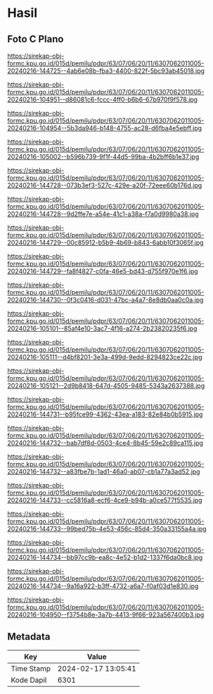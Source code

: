 # Hasil

## Foto C Plano

https://sirekap-obj-formc.kpu.go.id/015d/pemilu/pdpr/63/07/06/20/11/6307062011005-20240216-144725--4ab6e08b-fba3-4400-822f-5bc93ab45018.jpg

https://sirekap-obj-formc.kpu.go.id/015d/pemilu/pdpr/63/07/06/20/11/6307062011005-20240216-104951--d86081c6-fccc-4ff0-b6b6-67b970f9f578.jpg

https://sirekap-obj-formc.kpu.go.id/015d/pemilu/pdpr/63/07/06/20/11/6307062011005-20240216-104954--5b3da946-b148-4755-ac28-d6fba4e5ebff.jpg

https://sirekap-obj-formc.kpu.go.id/015d/pemilu/pdpr/63/07/06/20/11/6307062011005-20240216-105002--b596b739-9f1f-44d5-99ba-4b2bff6b1e37.jpg

https://sirekap-obj-formc.kpu.go.id/015d/pemilu/pdpr/63/07/06/20/11/6307062011005-20240216-144728--073b3ef3-527c-429e-a20f-72eee60b176d.jpg

https://sirekap-obj-formc.kpu.go.id/015d/pemilu/pdpr/63/07/06/20/11/6307062011005-20240216-144728--9d2ffe7e-a54e-41c1-a38a-f7a0d9980a38.jpg

https://sirekap-obj-formc.kpu.go.id/015d/pemilu/pdpr/63/07/06/20/11/6307062011005-20240216-144729--00c85912-b5b9-4b69-b843-6abb10f3065f.jpg

https://sirekap-obj-formc.kpu.go.id/015d/pemilu/pdpr/63/07/06/20/11/6307062011005-20240216-144729--fa8f4827-c0fa-46e5-bd43-d755f970e1f6.jpg

https://sirekap-obj-formc.kpu.go.id/015d/pemilu/pdpr/63/07/06/20/11/6307062011005-20240216-144730--0f3c0416-d031-47bc-a4a7-8e8db0aa0c0a.jpg

https://sirekap-obj-formc.kpu.go.id/015d/pemilu/pdpr/63/07/06/20/11/6307062011005-20240216-105101--85af4e10-3ac7-4f16-a274-2b23820235f6.jpg

https://sirekap-obj-formc.kpu.go.id/015d/pemilu/pdpr/63/07/06/20/11/6307062011005-20240216-105111--d4bf8201-3e3a-499d-9edd-8294823ce22c.jpg

https://sirekap-obj-formc.kpu.go.id/015d/pemilu/pdpr/63/07/06/20/11/6307062011005-20240216-105121--2d9b8418-647d-4505-9485-5343a2637388.jpg

https://sirekap-obj-formc.kpu.go.id/015d/pemilu/pdpr/63/07/06/20/11/6307062011005-20240216-144731--b95fce99-4362-43ea-a183-82e84b0b5915.jpg

https://sirekap-obj-formc.kpu.go.id/015d/pemilu/pdpr/63/07/06/20/11/6307062011005-20240216-144732--bab7df8d-0503-4ce4-8b45-59e2c89ca115.jpg

https://sirekap-obj-formc.kpu.go.id/015d/pemilu/pdpr/63/07/06/20/11/6307062011005-20240216-144732--a83fbe7b-1ad1-46a0-ab07-cb1a77a3ad52.jpg

https://sirekap-obj-formc.kpu.go.id/015d/pemilu/pdpr/63/07/06/20/11/6307062011005-20240216-144733--cc5816a8-ecf6-4ce9-b94b-a0ce577f5535.jpg

https://sirekap-obj-formc.kpu.go.id/015d/pemilu/pdpr/63/07/06/20/11/6307062011005-20240216-144733--99bed75b-4e53-456c-85d4-350a33155a4a.jpg

https://sirekap-obj-formc.kpu.go.id/015d/pemilu/pdpr/63/07/06/20/11/6307062011005-20240216-144734--bb97cc9b-ea8c-4e52-b1d2-1337f6da0bc8.jpg

https://sirekap-obj-formc.kpu.go.id/015d/pemilu/pdpr/63/07/06/20/11/6307062011005-20240216-144734--9a16a922-b3ff-4732-a6a7-f0af03d1e830.jpg

https://sirekap-obj-formc.kpu.go.id/015d/pemilu/pdpr/63/07/06/20/11/6307062011005-20240216-104950--f3754b8e-3a7b-4413-9f66-923a567400b3.jpg


## Metadata

| Key        | Value               |
| ---------- | ------------------- |
| Time Stamp | 2024-02-17 13:05:41 |
| Kode Dapil | 6301                |



